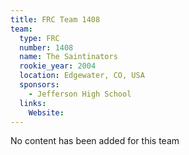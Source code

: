 ```yaml
---
title: FRC Team 1408
team:
  type: FRC
  number: 1408
  name: The Saintinators
  rookie_year: 2004
  location: Edgewater, CO, USA
  sponsors:
    - Jefferson High School
  links:
    Website: 
---
```

No content has been added for this team